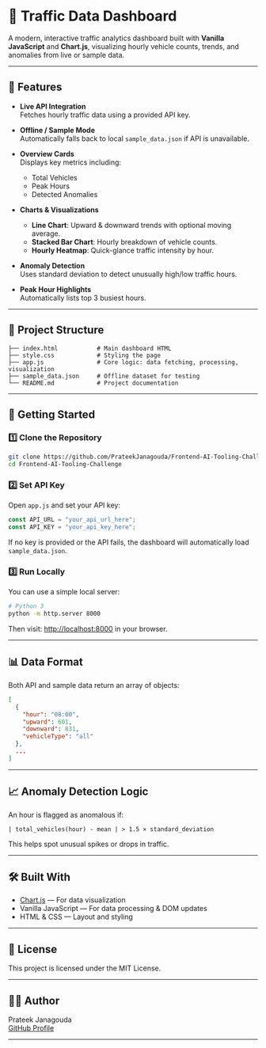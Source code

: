 # 🚦 Traffic Data Dashboard

A modern, interactive traffic analytics dashboard built with **Vanilla JavaScript** and **Chart.js**, visualizing hourly vehicle counts, trends, and anomalies from live or sample data.

---

## 📌 Features

- **Live API Integration**  
  Fetches hourly traffic data using a provided API key.
  
- **Offline / Sample Mode**  
  Automatically falls back to local `sample_data.json` if API is unavailable.

- **Overview Cards**  
  Displays key metrics including:
  - Total Vehicles
  - Peak Hours
  - Detected Anomalies

- **Charts & Visualizations**
  - **Line Chart**: Upward & downward trends with optional moving average.
  - **Stacked Bar Chart**: Hourly breakdown of vehicle counts.
  - **Hourly Heatmap**: Quick-glance traffic intensity by hour.

- **Anomaly Detection**  
  Uses standard deviation to detect unusually high/low traffic hours.

- **Peak Hour Highlights**  
  Automatically lists top 3 busiest hours.

---

## 📂 Project Structure

```
├── index.html           # Main dashboard HTML
├── style.css            # Styling the page 
├── app.js               # Core logic: data fetching, processing, visualization
├── sample_data.json     # Offline dataset for testing
└── README.md            # Project documentation
```

---

## 🚀 Getting Started

### 1️⃣ Clone the Repository

```bash
git clone https://github.com/PrateekJanagouda/Frontend-AI-Tooling-Challenge.git
cd Frontend-AI-Tooling-Challenge
```

### 2️⃣ Set API Key 

Open `app.js` and set your API key:

```javascript
const API_URL = "your_api_url_here";
const API_KEY = "your_api_key_here";
```

If no key is provided or the API fails, the dashboard will automatically load `sample_data.json`.

### 3️⃣ Run Locally

You can use a simple local server:

```bash
# Python 3
python -m http.server 8000

```

Then visit: [http://localhost:8000](http://localhost:8000) in your browser.

---

## 📊 Data Format

Both API and sample data return an array of objects:

```json
[
  {
    "hour": "08:00",
    "upward": 601,
    "downward": 831,
    "vehicleType": "all"
  },
  ...
]
```

---

## 📈 Anomaly Detection Logic

An hour is flagged as anomalous if:

```
| total_vehicles(hour) - mean | > 1.5 × standard_deviation
```

This helps spot unusual spikes or drops in traffic.

---

## 🛠️ Built With

- [Chart.js](https://www.chartjs.org/) — For data visualization
- Vanilla JavaScript — For data processing & DOM updates
- HTML & CSS — Layout and styling

---

## 📜 License

This project is licensed under the MIT License.

---

## 👨‍💻 Author

Prateek Janagouda  
[GitHub Profile](https://github.com/PrateekJanagouda)

---
